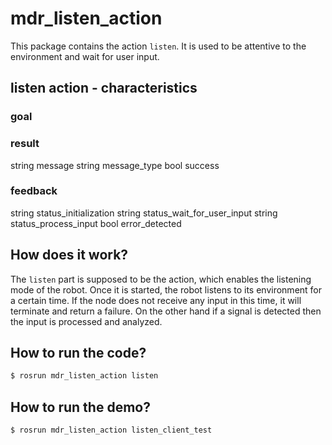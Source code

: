 # mdr_listen_action
This package contains the action `listen`. It is used to be attentive to the environment and wait for user input.

## listen action - characteristics
### goal

### result
string message
string message_type
bool success

### feedback
string status_initialization
string status_wait_for_user_input
string status_process_input
bool error_detected

## How does it work?
The `listen` part is supposed to be the action, which enables the listening mode of the robot. Once it is started, the robot listens to its environment for a certain time. If the node does not receive any input in this time, it will terminate and return a failure. On the other hand if a signal is detected then the input is processed and analyzed.

## How to run the code?

```bash
$ rosrun mdr_listen_action listen
```

## How to run the demo?

```bash
$ rosrun mdr_listen_action listen_client_test
```
